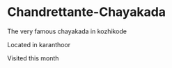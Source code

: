 # Chandrettante-Chayakada

The very famous chayakada in kozhikode

Located in karanthoor

Visited this month
